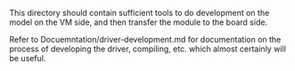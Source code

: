 This directory should contain sufficient tools to do development on the model on the VM side, and then transfer the module to the board side.

Refer to Docuemntation/driver-development.md for documentation on the process of developing the driver, compiling, etc. which almost certainly will be useful.
